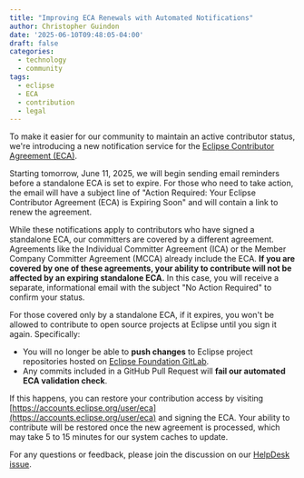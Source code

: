 ```yaml
---
title: "Improving ECA Renewals with Automated Notifications"
author: Christopher Guindon
date: '2025-06-10T09:48:05-04:00'
draft: false
categories:
  - technology
  - community
tags:
  - eclipse
  - ECA
  - contribution
  - legal
---
```


To make it easier for our community to maintain an active contributor status, we're introducing a new notification service for the [Eclipse Contributor Agreement (ECA)](https://www.eclipse.org/legal/eca/).

Starting tomorrow, June 11, 2025, we will begin sending email reminders before a standalone ECA is set to expire. For those who need to take action, the email will have a subject line of "Action Required: Your Eclipse Contributor Agreement (ECA) is Expiring Soon" and will contain a link to renew the agreement.

While these notifications apply to contributors who have signed a standalone ECA, our committers are covered by a different agreement. Agreements like the Individual Committer Agreement (ICA) or the Member Company Committer Agreement (MCCA) already include the ECA. **If you are covered by one of these agreements, your ability to contribute will not be affected by an expiring standalone ECA.** In this case, you will receive a separate, informational email with the subject "No Action Required" to confirm your status.

For those covered only by a standalone ECA, if it expires, you won't be allowed to contribute to open source projects at Eclipse until you sign it again. Specifically:

* You will no longer be able to **push changes** to Eclipse project repositories hosted on [Eclipse Foundation GitLab](https://gitlab.eclipse.org/eclipse).
* Any commits included in a GitHub Pull Request will **fail our automated ECA validation check**.

If this happens, you can restore your contribution access by visiting [https://accounts.eclipse.org/user/eca](https://accounts.eclipse.org/user/eca) and signing the ECA. Your ability to contribute will be restored once the new agreement is processed, which may take 5 to 15 minutes for our system caches to update.

For any questions or feedback, please join the discussion on our [HelpDesk issue](https://gitlab.eclipse.org/eclipsefdn/helpdesk/-/issues/6222).